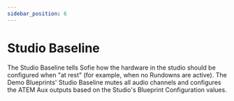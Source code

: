 ```yaml
---
sidebar_position: 6
---
```


# Studio Baseline

The Studio Baseline tells Sofie how the hardware in the studio should be configured when "at rest" (for example, when no Rundowns are active). The Demo Blueprints' Studio Baseline mutes all audio channels and configures the ATEM Aux outputs based on the Studio's Blueprint Configuration values.
